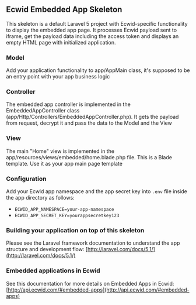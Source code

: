 ## Ecwid Embedded App Skeleton

This skeleton is a default Laravel 5 project with Ecwid-specific functionality to display the embedded app page. It processes Ecwid payload sent to iframe, get the payload data including the access token and displays an empty HTML page with initialized application. 

### Model
Add your application functionality to app/AppMain class, it's supposed to be an entry point with your app business logic

### Controller
The embedded app controller is implemented in the EmbeddedAppController class (app/Http/Controllers/EmbeddedAppController.php). It gets the payload from request, decrypt it and pass the data to the Model and the View

### View 
The main "Home" view is implemented in the app/resources/views/embedded/home.blade.php file. This is a Blade template. Use it as your app main page template

### Configuration
Add your Ecwid app namespace and the app secret key into `.env` file inside the app directory as follows:

- `ECWID_APP_NAMESPACE=your-app-namespace`
- `ECWID_APP_SECRET_KEY=yourappsecretkey123`

### Building your application on top of this skeleton
Please see the Laravel framework documentation to understand the app structure and development flow: [http://laravel.com/docs/5.1/](http://laravel.com/docs/5.1/)

### Embedded applications in Ecwid
See this documentation for more details on Embedded Apps in Ecwid: [http://api.ecwid.com/#embedded-apps](http://api.ecwid.com/#embedded-apps)